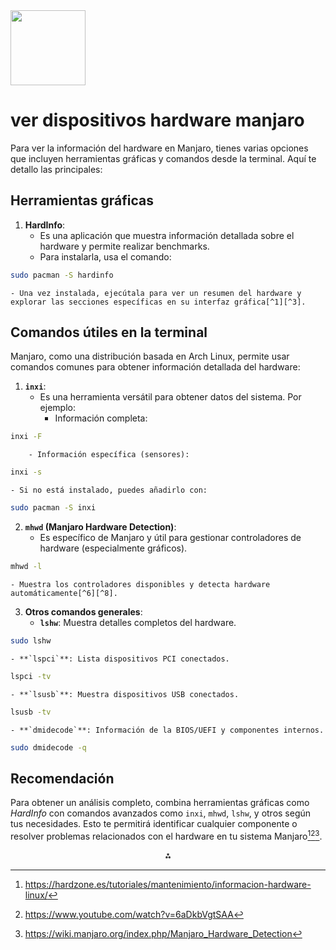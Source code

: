 <img src="https://r2cdn.perplexity.ai/pplx-full-logo-primary-dark%402x.png" class="logo" width="120"/>

# ver dispositivos  hardware manjaro

Para ver la información del hardware en Manjaro, tienes varias opciones que incluyen herramientas gráficas y comandos desde la terminal. Aquí te detallo las principales:

## **Herramientas gráficas**

1. **HardInfo**:
    - Es una aplicación que muestra información detallada sobre el hardware y permite realizar benchmarks.
    - Para instalarla, usa el comando:

```bash
sudo pacman -S hardinfo
```

    - Una vez instalada, ejecútala para ver un resumen del hardware y explorar las secciones específicas en su interfaz gráfica[^1][^3].

## **Comandos útiles en la terminal**

Manjaro, como una distribución basada en Arch Linux, permite usar comandos comunes para obtener información detallada del hardware:

1. **`inxi`**:
    - Es una herramienta versátil para obtener datos del sistema. Por ejemplo:
        - Información completa:

```bash
inxi -F
```

        - Información específica (sensores):

```bash
inxi -s
```

    - Si no está instalado, puedes añadirlo con:

```bash
sudo pacman -S inxi
```

2. **`mhwd` (Manjaro Hardware Detection)**:
    - Es específico de Manjaro y útil para gestionar controladores de hardware (especialmente gráficos).

```bash
mhwd -l
```

    - Muestra los controladores disponibles y detecta hardware automáticamente[^6][^8].
3. **Otros comandos generales**:
    - **`lshw`**: Muestra detalles completos del hardware.

```bash
sudo lshw
```

    - **`lspci`**: Lista dispositivos PCI conectados.

```bash
lspci -tv
```

    - **`lsusb`**: Muestra dispositivos USB conectados.

```bash
lsusb -tv
```

    - **`dmidecode`**: Información de la BIOS/UEFI y componentes internos.

```bash
sudo dmidecode -q
```


## **Recomendación**

Para obtener un análisis completo, combina herramientas gráficas como *HardInfo* con comandos avanzados como `inxi`, `mhwd`, `lshw`, y otros según tus necesidades. Esto te permitirá identificar cualquier componente o resolver problemas relacionados con el hardware en tu sistema Manjaro[^1][^5][^6].

<div style="text-align: center">⁂</div>

[^1]: https://hardzone.es/tutoriales/mantenimiento/informacion-hardware-linux/

[^2]: https://www.youtube.com/watch?v=JJM2j315Lhk

[^3]: https://weblinus.com/como-ver-info-del-sistema-y-hardware-instalado-en-linux/

[^4]: https://laguialinux.es/comandos-para-obtener-informacion-de-nuestro-sistema-linux-y-su-hardware/

[^5]: https://www.youtube.com/watch?v=6aDkbVgtSAA

[^6]: https://wiki.manjaro.org/index.php/Manjaro_Hardware_Detection

[^7]: https://www.profesionalreview.com/2018/04/01/como-verificar-la-informacion-sobre-el-hardware-en-linux/

[^8]: https://wiki.manjaro.org/index.php/Manjaro_Hardware_Detection_Overview

